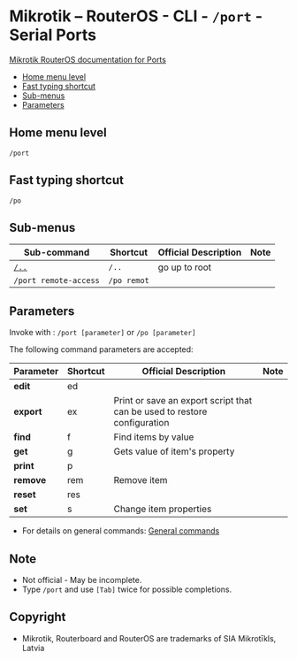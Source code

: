 # Mikrotik – RouterOS - CLI - `/port` - Serial Ports

[Mikrotik RouterOS documentation for Ports](https://help.mikrotik.com/docs/display/ROS/Ports)

- [Home menu level](#home-menu-level)
- [Fast typing shortcut](#fast-typing-shortcut)
- [Sub-menus](#sub-menus)
- [Parameters](#parameters)

## Home menu level

`/port`

## Fast typing shortcut

`/po`

## Sub-menus

| **Sub-command** | **Shortcut** | **Official Description** | **Note** |
|---|---|---|---|
| [`/..`](root-level.md) | `/..` | go up to root |  |
| `/port remote-access` | `/po remot` |  |  | 

## Parameters

Invoke with : `/port [parameter]` or `/po [parameter]`

The following command parameters are accepted:

| **Parameter** | **Shortcut** | **Official Description** | **Note** |
|---|---|---|---|
| **edit** | ed |  | 
| **export** | ex | Print or save an export script that can be used to restore configuration |  |
| **find** | f  | Find items by value |  |
| **get** | g | Gets value of item's property |  |
| **print** | p |  |  |
| **remove** | rem | Remove item |  |
| **reset** | res |  |  |
| **set** | s | Change item properties |  |

- For details on general commands: [General commands](general-commands.md)

## Note
- Not official - May be incomplete.
- Type `/port` and use `[Tab]` twice for possible completions. 

## Copyright
- Mikrotik, Routerboard and RouterOS are trademarks of SIA Mikrotīkls, Latvia
